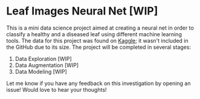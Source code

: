 # Leaf Images Neural Net [WIP]

This is a mini data science project aimed at creating a neural net in order to classify a healthy and a diseased leaf using different machine learning tools. The data for this project was found on [Kaggle](https://www.kaggle.com/datasets/meetnagadia/collection-of-different-category-of-leaf-images); it wasn't included in the GitHub due to its size. The project will be completed in several stages:

1. Data Exploration [WIP]
2. Data Augmentation [WIP]
3. Data Modeling [WIP]

Let me know if you have any feedback on this investigation by opening an issue! Would love to hear your thoughts!